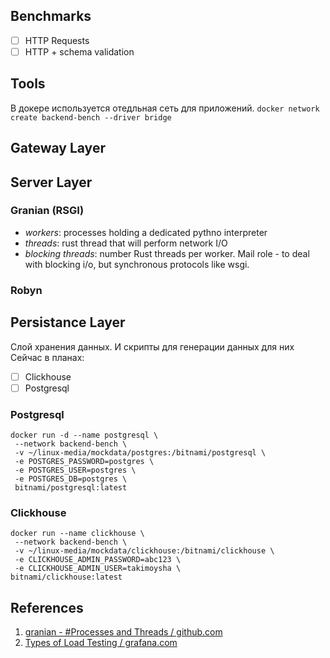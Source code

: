 ## Benchmarks

* [ ] HTTP Requests
* [ ] HTTP + schema validation

## Tools

В докере используется отедльная сеть для приложений. `docker network create backend-bench --driver bridge`

## Gateway Layer

## Server Layer

### Granian (RSGI)

- _workers_: processes holding a dedicated pythno interpreter
- _threads_: rust thread that will perform network I/O
- _blocking threads_: number Rust threads per worker. Mail role - to deal with blocking i/o, but synchronous protocols like wsgi.

### Robyn

## Persistance Layer

Слой хранения данных. И скрипты для генерации данных для них Сейчас в планах:

- [ ] Clickhouse
- [ ] Postgresql

### Postgresql

```shell
docker run -d --name postgresql \
 --network backend-bench \
 -v ~/linux-media/mockdata/postgres:/bitnami/postgresql \
 -e POSTGRES_PASSWORD=postgres \
 -e POSTGRES_USER=postgres \
 -e POSTGRES_DB=postgres \
 bitnami/postgresql:latest
```

### Clickhouse

```shell
docker run --name clickhouse \
 --network backend-bench \
 -v ~/linux-media/mockdata/clickhouse:/bitnami/clickhouse \
 -e CLICKHOUSE_ADMIN_PASSWORD=abc123 \
 -e CLICKHOUSE_ADMIN_USER=takimoysha \
bitnami/clickhouse:latest

```

## References

1. [granian - #Processes and Threads / github.com](https://github.com/emmett-framework/granian?tab=readme-ov-file#processes-and-threads)
2. [Types of Load Testing / grafana.com](https://grafana.com/load-testing/types-of-load-testing/)
